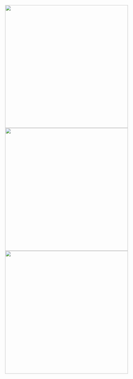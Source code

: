 <img width=400 align="center" src="https://streak-stats.demolab.com?user=carsonbergen&theme=transparent"/>
<img width=400 align="center" src="https://github-readme-stats-indol-iota-76.vercel.app/api/top-langs/?username=carsonbergen&layout=compact&langs_count=16&theme=transparent" />
<img width=400 align="center" src="https://github-readme-stats.vercel.app/api/wakatime?username=carsonbergen&theme=transparent&layout=compact" />

